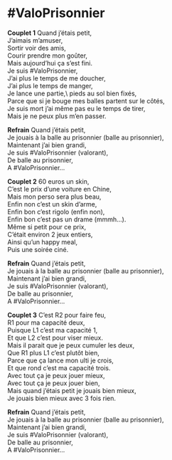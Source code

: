 # #ValoPrisonnier

**Couplet 1**
Quand j’étais petit,\
J’aimais m’amuser,\
Sortir voir des amis,\
Courir prendre mon goûter,\
Mais aujourd’hui ça s’est fini.\
Je suis #ValoPrisonnier,\
J’ai plus le temps de me doucher,\
J’ai plus le temps de manger,\
Je lance une partie,\ pieds au sol bien fixés,\
Parce que si je bouge mes balles partent sur le côtés,\
Je suis mort j’ai même pas eu le temps de tirer,\
Mais je ne peux plus m’en passer.

**Refrain**
Quand j’étais petit,\
Je jouais à la balle au prisonnier (balle au prisonnier),\
Maintenant j’ai bien grandi,\
Je suis #ValoPrisonnier (valorant),\
De balle au prisonnier,\
A #ValoPrisonnier…

**Couplet 2**
60 euros un skin,\
C’est le prix d’une voiture en Chine,\
Mais mon perso sera plus beau,\
Enfin non c’est un skin d’arme,\
Enfin bon c’est rigolo (enfin non),\
Enfin bon c’est pas un drame (mmmh…).\
Même si petit pour ce prix,\
C’était environ 2 jeux entiers,\
Ainsi qu’un happy meal,\
Puis une soirée ciné.

**Refrain**
Quand j’étais petit,\
Je jouais à la balle au prisonnier (balle au prisonnier),\
Maintenant j’ai bien grandi,\
Je suis #ValoPrisonnier (valorant),\
De balle au prisonnier,\
A #ValoPrisonnier…

**Couplet 3**
C’est R2 pour faire feu,\
R1 pour ma capacité deux,\
Puisque L1 c’est ma capacité 1,\
Et que L2 c’est pour viser mieux.\
Mais il parait que je peux cumuler les deux,\
Que R1 plus L1 c’est plutôt bien,\
Parce que ça lance mon ulti je crois,\
Et que rond c’est ma capacité trois.\
Avec tout ça je peux jouer mieux,\
Avec tout ça je peux jouer bien,\
Mais quand j’étais petit je jouais bien mieux,\
Je jouais bien mieux avec 3 fois rien.

**Refrain**
Quand j’étais petit,\
Je jouais à la balle au prisonnier (balle au prisonnier),\
Maintenant j’ai bien grandi,\
Je suis #ValoPrisonnier (valorant),\
De balle au prisonnier,\
A #ValoPrisonnier…
